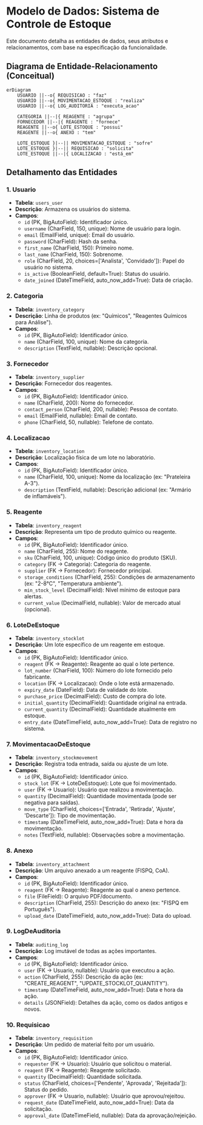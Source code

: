 # Modelo de Dados: Sistema de Controle de Estoque

Este documento detalha as entidades de dados, seus atributos e relacionamentos, com base na especificação da funcionalidade.

## Diagrama de Entidade-Relacionamento (Conceitual)

```mermaid
erDiagram
    USUARIO ||--o{ REQUISICAO : "faz"
    USUARIO ||--o{ MOVIMENTACAO_ESTOQUE : "realiza"
    USUARIO ||--o{ LOG_AUDITORIA : "executa_acao"

    CATEGORIA ||--|{ REAGENTE : "agrupa"
    FORNECEDOR ||--|{ REAGENTE : "fornece"
    REAGENTE ||--o{ LOTE_ESTOQUE : "possui"
    REAGENTE ||--o{ ANEXO : "tem"

    LOTE_ESTOQUE }|--|| MOVIMENTACAO_ESTOQUE : "sofre"
    LOTE_ESTOQUE }|--|| REQUISICAO : "solicita"
    LOTE_ESTOQUE ||--|{ LOCALIZACAO : "está_em" 

```

## Detalhamento das Entidades

### 1. Usuario
- **Tabela**: `users_user`
- **Descrição**: Armazena os usuários do sistema.
- **Campos**:
    - `id` (PK, BigAutoField): Identificador único.
    - `username` (CharField, 150, unique): Nome de usuário para login.
    - `email` (EmailField, unique): Email do usuário.
    - `password` (CharField): Hash da senha.
    - `first_name` (CharField, 150): Primeiro nome.
    - `last_name` (CharField, 150): Sobrenome.
    - `role` (CharField, 20, choices=['Analista', 'Convidado']): Papel do usuário no sistema.
    - `is_active` (BooleanField, default=True): Status do usuário.
    - `date_joined` (DateTimeField, auto_now_add=True): Data de criação.

### 2. Categoria
- **Tabela**: `inventory_category`
- **Descrição**: Linha de produtos (ex: "Químicos", "Reagentes Químicos para Análise").
- **Campos**:
    - `id` (PK, BigAutoField): Identificador único.
    - `name` (CharField, 100, unique): Nome da categoria.
    - `description` (TextField, nullable): Descrição opcional.

### 3. Fornecedor
- **Tabela**: `inventory_supplier`
- **Descrição**: Fornecedor dos reagentes.
- **Campos**:
    - `id` (PK, BigAutoField): Identificador único.
    - `name` (CharField, 200): Nome do fornecedor.
    - `contact_person` (CharField, 200, nullable): Pessoa de contato.
    - `email` (EmailField, nullable): Email de contato.
    - `phone` (CharField, 50, nullable): Telefone de contato.

### 4. Localizacao
- **Tabela**: `inventory_location`
- **Descrição**: Localização física de um lote no laboratório.
- **Campos**:
    - `id` (PK, BigAutoField): Identificador único.
    - `name` (CharField, 100, unique): Nome da localização (ex: "Prateleira A-3").
    - `description` (TextField, nullable): Descrição adicional (ex: "Armário de inflamáveis").

### 5. Reagente
- **Tabela**: `inventory_reagent`
- **Descrição**: Representa um tipo de produto químico ou reagente.
- **Campos**:
    - `id` (PK, BigAutoField): Identificador único.
    - `name` (CharField, 255): Nome do reagente.
    - `sku` (CharField, 100, unique): Código único do produto (SKU).
    - `category` (FK -> Categoria): Categoria do reagente.
    - `supplier` (FK -> Fornecedor): Fornecedor principal.
    - `storage_conditions` (CharField, 255): Condições de armazenamento (ex: "2-8°C", "Temperatura ambiente").
    - `min_stock_level` (DecimalField): Nível mínimo de estoque para alertas.
    - `current_value` (DecimalField, nullable): Valor de mercado atual (opcional).

### 6. LoteDeEstoque
- **Tabela**: `inventory_stocklot`
- **Descrição**: Um lote específico de um reagente em estoque.
- **Campos**:
    - `id` (PK, BigAutoField): Identificador único.
    - `reagent` (FK -> Reagente): Reagente ao qual o lote pertence.
    - `lot_number` (CharField, 100): Número do lote fornecido pelo fabricante.
    - `location` (FK -> Localizacao): Onde o lote está armazenado.
    - `expiry_date` (DateField): Data de validade do lote.
    - `purchase_price` (DecimalField): Custo de compra do lote.
    - `initial_quantity` (DecimalField): Quantidade original na entrada.
    - `current_quantity` (DecimalField): Quantidade atualmente em estoque.
    - `entry_date` (DateTimeField, auto_now_add=True): Data de registro no sistema.

### 7. MovimentacaoDeEstoque
- **Tabela**: `inventory_stockmovement`
- **Descrição**: Registra toda entrada, saída ou ajuste de um lote.
- **Campos**:
    - `id` (PK, BigAutoField): Identificador único.
    - `stock_lot` (FK -> LoteDeEstoque): Lote que foi movimentado.
    - `user` (FK -> Usuario): Usuário que realizou a movimentação.
    - `quantity` (DecimalField): Quantidade movimentada (pode ser negativa para saídas).
    - `move_type` (CharField, choices=['Entrada', 'Retirada', 'Ajuste', 'Descarte']): Tipo de movimentação.
    - `timestamp` (DateTimeField, auto_now_add=True): Data e hora da movimentação.
    - `notes` (TextField, nullable): Observações sobre a movimentação.

### 8. Anexo
- **Tabela**: `inventory_attachment`
- **Descrição**: Um arquivo anexado a um reagente (FISPQ, CoA).
- **Campos**:
    - `id` (PK, BigAutoField): Identificador único.
    - `reagent` (FK -> Reagente): Reagente ao qual o anexo pertence.
    - `file` (FileField): O arquivo PDF/documento.
    - `description` (CharField, 255): Descrição do anexo (ex: "FISPQ em Português").
    - `upload_date` (DateTimeField, auto_now_add=True): Data do upload.

### 9. LogDeAuditoria
- **Tabela**: `auditing_log`
- **Descrição**: Log imutável de todas as ações importantes.
- **Campos**:
    - `id` (PK, BigAutoField): Identificador único.
    - `user` (FK -> Usuario, nullable): Usuário que executou a ação.
    - `action` (CharField, 255): Descrição da ação (ex: "CREATE_REAGENT", "UPDATE_STOCKLOT_QUANTITY").
    - `timestamp` (DateTimeField, auto_now_add=True): Data e hora da ação.
    - `details` (JSONField): Detalhes da ação, como os dados antigos e novos.

### 10. Requisicao
- **Tabela**: `inventory_requisition`
- **Descrição**: Um pedido de material feito por um usuário.
- **Campos**:
    - `id` (PK, BigAutoField): Identificador único.
    - `requester` (FK -> Usuario): Usuário que solicitou o material.
    - `reagent` (FK -> Reagente): Reagente solicitado.
    - `quantity` (DecimalField): Quantidade solicitada.
    - `status` (CharField, choices=['Pendente', 'Aprovada', 'Rejeitada']): Status do pedido.
    - `approver` (FK -> Usuario, nullable): Usuário que aprovou/rejeitou.
    - `request_date` (DateTimeField, auto_now_add=True): Data da solicitação.
    - `approval_date` (DateTimeField, nullable): Data da aprovação/rejeição.
